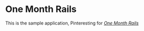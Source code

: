 # One Month Rails

This is the sample application, Pinteresting for 
[*One Month Rails*](http://onemonthrails.com)